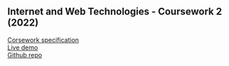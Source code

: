 ## Internet and Web Technologies - Coursework 2 (2022)

[Corsework specification](https://www.dcs.bbk.ac.uk/~ptw/teaching/IWT/2022/coursework/cw2-2022.html)  
[Live demo](https://titan.dcs.bbk.ac.uk/~vprasa03/iwt/cw2/)  
[Github repo](https://github.com/vprasa03/iwt-cw2)
